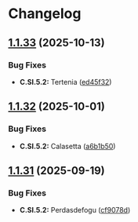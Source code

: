 # Changelog

## [1.1.33](https://github.com/italia/pa-website-validator-ng/compare/v1.1.32...v1.1.33) (2025-10-13)


### Bug Fixes

* **C.SI.5.2:** Tertenia ([ed45f32](https://github.com/italia/pa-website-validator-ng/commit/ed45f32e50f2a52d4d81b527c1b7de90228f9ba7))

## [1.1.32](https://github.com/italia/pa-website-validator-ng/compare/v1.1.31...v1.1.32) (2025-10-01)


### Bug Fixes

* **C.SI.5.2:** Calasetta ([a6b1b50](https://github.com/italia/pa-website-validator-ng/commit/a6b1b50448c7622d856166a920dd130cec93d783))

## [1.1.31](https://github.com/italia/pa-website-validator-ng/compare/v1.1.30...v1.1.31) (2025-09-19)


### Bug Fixes

* **C.SI.5.2:** Perdasdefogu ([cf9078d](https://github.com/italia/pa-website-validator-ng/commit/cf9078d87e64ef0c4cfc4e0c98fafdc453cc26d3))

